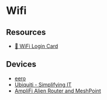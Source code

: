 # Wifi

## Resources

- [📡 WiFi Login Card](https://wifi.dev.bdw.to/)

## Devices

- [eero](https://eero.com/)
- [Ubiquiti - Simplifying IT](https://www.ui.com/)
- [AmpliFi Alien Router and MeshPoint](https://store.amplifi.com/products/amplifi-alien-router-mesh)


